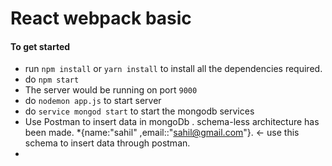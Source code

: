 # React webpack basic

#### To get started
* run `npm install` or `yarn install` to install all the dependencies required.
* do `npm start`
* The server would be running on port `9000`
* do `nodemon app.js` to start server
* do `service mongod start` to start the mongodb services
* Use Postman to insert data in mongoDb . schema-less architecture has been made.
*{name:"sahil" ,email::"sahil@gmail.com"}. <- use this schema to insert data through postman.
* 
